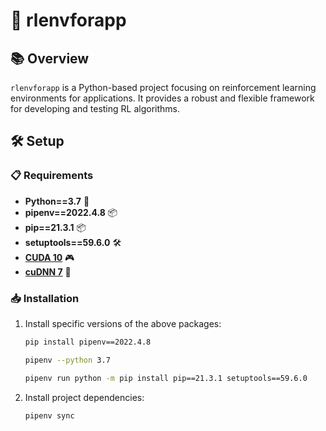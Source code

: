 # 🚀 rlenvforapp

## 📚 Overview

`rlenvforapp` is a Python-based project focusing on reinforcement learning environments for applications. It provides a robust and flexible framework for developing and testing RL algorithms.

## 🛠 Setup

### 📋 Requirements

- **Python==3.7** 🐍
- **pipenv==2022.4.8** 📦
- **pip==21.3.1** 📦
- **setuptools==59.6.0** 🛠
- **[CUDA 10](https://developer.nvidia.com/cuda-10.0-download-archive)** 🎮
- **[cuDNN 7](https://developer.nvidia.com/rdp/cudnn-archive)** 🧠

### 📥 Installation

1. Install specific versions of the above packages:

    ```bash
    pip install pipenv==2022.4.8
    ```

    ```bash
    pipenv --python 3.7
    ```

    ```bash
    pipenv run python -m pip install pip==21.3.1 setuptools==59.6.0
    ```
2. Install project dependencies:

    ```bash
    pipenv sync
    ```
